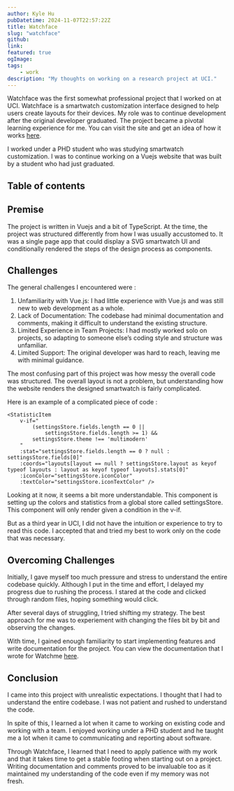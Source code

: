 ```yaml
---
author: Kyle Hu
pubDatetime: 2024-11-07T22:57:22Z
title: Watchface
slug: "watchface"
github:
link:
featured: true
ogImage:
tags:
    - work
description: "My thoughts on working on a research project at UCI."
---
```


Watchface was the first somewhat professional project that I worked on at UCI. Watchface is a smartwatch customization interface designed to help users create layouts for their devices. My role was to continue development after the original developer graduated. The project became a pivotal learning experience for me. You can visit the site and get an idea of how it works [here](https://watchface-website.vercel.app/).

I worked under a PHD student who was studying smartwatch customization. I was to continue working on a Vuejs website that was built by a student who had just graduated.

<!-- ![AstroPaper v4](/assets/test.png) -->

## Table of contents

## Premise

The project is written in Vuejs and a bit of TypeScript. At the time, the project was structured differently from how I was usually accustomed to. It was a single page app that could display a SVG smartwatch UI and conditionally rendered the steps of the design process as components.

## Challenges

The general challenges I encountered were :

1. Unfamiliarity with Vue.js: I had little experience with Vue.js and was still new to web development as a whole.
2. Lack of Documentation: The codebase had minimal documentation and comments, making it difficult to understand the existing structure.
3. Limited Experience in Team Projects: I had mostly worked solo on projects, so adapting to someone else’s coding style and structure was unfamiliar.
4. Limited Support: The original developer was hard to reach, leaving me with minimal guidance.

The most confusing part of this project was how messy the overall code was structured. The overall layout is not a problem, but understanding how the website renders the designed smartwatch is fairly complicated.

Here is an example of a complicated piece of code :

```vue
<StatisticItem
	v-if="
		(settingsStore.fields.length == 0 ||
			settingsStore.fields.length >= 1) &&
		settingsStore.theme !== 'multimodern'
	"
	:stat="settingsStore.fields.length == 0 ? null : settingsStore.fields[0]"
	:coords="layouts[layout == null ? settingsStore.layout as keyof typeof layouts : layout as keyof typeof layouts].stats[0]"
	:iconColor="settingsStore.iconColor"
	:textColor="settingsStore.iconTextColor" />
```

Looking at it now, it seems a bit more understandable. This component is setting up the colors and statistics from a global store called settingsStore. This component will only render given a condition in the v-if.

But as a third year in UCI, I did not have the intuition or experience to try to read this code. I accepted that and tried my best to work only on the code that was necessary.

## Overcoming Challenges

Initially, I gave myself too much pressure and stress to understand the entire codebase quickly. Although I put in the time and effort, I delayed my progress due to rushing the process. I stared at the code and clicked through random files, hoping something would click.

After several days of struggling, I tried shifting my strategy. The best approach for me was to experiement with changing the files bit by bit and observing the changes.

With time, I gained enough familiarity to start implementing features and write documentation for the project. You can view the documentation that I wrote for Watchme [here](https://docs.google.com/document/d/1QqVEKJbw2MoQqmXNZHXsi8MAXxK2ob3RUE1RNWfTlD0/edit?usp=sharing).

## Conclusion

I came into this project with unrealistic expectations. I thought that I had to understand the entire codebase. I was not patient and rushed to understand the code.

In spite of this, I learned a lot when it came to working on existing code and working with a team. I enjoyed working under a PHD student and he taught me a lot when it came to communicating and reporting about software.

Through Watchface, I learned that I need to apply patience with my work and that it takes time to get a stable footing when starting out on a project. Writing documentation and comments proved to be invaluable too as it maintained my understanding of the code even if my memory was not fresh.
